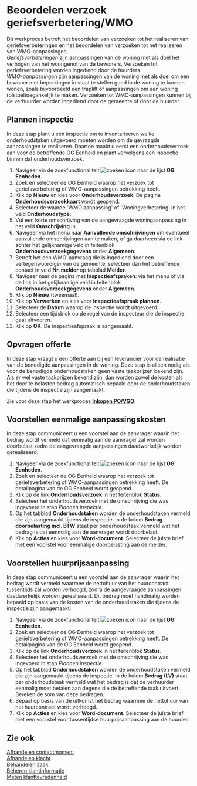 # Beoordelen verzoek geriefsverbetering/WMO

Dit werkproces betreft het beoordelen van verzoeken tot het realiseren van geriefsverbeteringen en het beoordelen van verzoeken tot het realiseren van WMO-aanpassingen.  
*Geriefsverbeteringen* zijn aanpassingen van de woning met als doel het verhogen van het woongenot van de bewoners. Verzoeken tot geriefsverbetering worden ingediend door de huurders.   
*WMO-aanpassingen* zijn aanpassingen van de woning met als doel om een bewoner met beperkingen in staat te stellen goed in de woning te kunnen wonen, zoals bijvoorbeeld een traplift of aanpassingen om een woning rolstoeltoegankelijk te maken. Verzoeken tot WMO-aanpassingen kunnen bij de verhuurder worden ingediend door de gemeente of door de huurder. 

## Plannen inspectie

In deze stap plant u een inspectie om te inventariseren welke onderhoudstaken uitgevoerd moeten worden om de gevraagde aanpassingen te realiseren. Daartoe maakt u eerst een onderhoudsverzoek aan voor de betreffende OG Eenheid en plant vervolgens een inspectie binnen dat onderhoudsverzoek. 
1. Navigeer via de zoekfunctionaliteit ![zoeken icon](/assets/images/zoeken.png "zoeken icon") naar de lijst **OG Eenheden**.
2. Zoek en selecteer de OG Eenheid waarop het verzoek tot geriefsverbetering of WMO-aanpassingen betrekking heeft. 
3. Klik op **Nieuw** en kies voor **Onderhoudsverzoek**. De pagina **Onderhoudsverzoekkaart** wordt geopend. 
4. Selecteer de waarde 'WMO aanpassing' of 'Woningverbetering' in het veld **Onderhoudstype**.
5. Vul een korte omschrijving van de aangevraagde woningaanpassing in het veld **Omschrijving** in. 
6. Navigeer via het menu naar **Aanvullende omschrijvingen** om eventueel aanvullende omschrijvingen aan te maken, of ga daarheen via de link achter het gelijknamige veld in feitenblok **Onderhoudsverzoekgegevens** onder **Algemeen**. 
7. Betreft het een WMO-aanvraag die is ingediend door een vertegenwoordiger van de gemeente, selecteer dan het betreffende contact in veld **Nr. melder** op tabblad **Melder**. 
8. Navigeer naar de pagina met **Inspectieafspraken**: via het menu of via de link in het gelijknamige veld in feitenblok **Onderhoudsverzoekgegevens** onder **Algemeen**.  
9. Klik op **Nieuw** (tweemaal).
10. Klik op **Verwerken** en kies voor **Inspectieafspraak plannen**. 
11. Selecteer de **Datum** waarop de inspectie wordt uitgevoerd. 
12. Selecteer een tijdsblok op de regel van de inspecteur die de inspectie gaat uitvoeren. 
13. Klik op **OK**. De inspectieafspraak is aangemaakt. 

## Opvragen offerte

In deze stap vraagt u een offerte aan bij een leverancier voor de realisatie van de benodigde aanpassingen in de woning. Deze stap is alleen nodig als voor de benodigde onderhoudstaken geen vaste taakprijzen bekend zijn. Als er wel vaste taakprijzen bekend zijn, dan worden zowel de kosten als het door te belasten bedrag automatisch bepaald door de onderhoudstaken die tijdens de inspectie zijn aangemaakt. 

Zie voor deze stap het werkproces **[Inkopen PO/VGO](../inkopen-PO-VGO/)**.

## Voorstellen eenmalige aanpassingskosten

In deze stap communiceert u een voorstel aan de aanvrager waarin het bedrag wordt vermeld dat eenmalig aan de aanvrager zal worden doorbelast zodra de aangevraagde aanpassingen daadwerkelijk worden gerealiseerd. 
1. Navigeer via de zoekfunctionaliteit ![zoeken icon](/assets/images/zoeken.png "zoeken icon") naar de lijst **OG Eenheden**.
2. Zoek en selecteer de OG Eenheid waarop het verzoek tot geriefsverbetering of WMO-aanpassingen betrekking heeft. De detailpagina van de OG Eenheid wordt geopend. 
3. Klik op de link **Onderhoudsverzoek** in het feitenblok **Status**. 
4. Selecteer het onderhoudsverzoek met de omschrijving die was ingevoerd in stap *Plannen inspectie*. 
5. Op het tabblad **Onderhoudstaken** worden de onderhoudstaken vermeld die zijn aangemaakt tijdens de inspectie. In de kolom **Bedrag doorbelasting incl. BTW** staat per onderhoudstaak vermeld wat het bedrag is dat eenmalig aan de aanvrager wordt doorbelast. 
6. Klik op **Acties** en kies voor **Word-document**. Selecteer de juiste brief met een voorstel voor eenmalige doorbelasting aan de melder.

## Voorstellen huurprijsaanpassing

In deze stap communiceert u een voorstel aan de aanvrager waarin het bedrag wordt vermeld waarmee de nettohuur van het huurcontract tussentijds zal worden verhoogd, zodra de aangevraagde aanpassingen daadwerkelijk worden gerealiseerd. Dit bedrag moet handmatig worden bepaald op basis van de kosten van de onderhoudstaken die tijdens de inspectie zijn aangemaakt. 
1. Navigeer via de zoekfunctionaliteit ![zoeken icon](/assets/images/zoeken.png "zoeken icon") naar de lijst **OG Eenheden**.  
2. Zoek en selecteer de OG Eenheid waarop het verzoek tot geriefsverbetering of WMO-aanpassingen betrekking heeft. De detailpagina van de OG Eenheid wordt geopend. 
3. Klik op de link **Onderhoudsverzoek** in het feitenblok **Status**. 
4. Selecteer het onderhoudsverzoek met de omschrijving die was ingevoerd in stap *Plannen inspectie*. 
5. Op het tabblad **Onderhoudstaken** worden de onderhoudstaken vermeld die zijn aangemaakt tijdens de inspectie. In de kolom **Bedrag (LV)** staat per onderhoudstaak vermeld wat het bedrag is dat de verhuurder eenmalig moet betalen aan degene die de betreffende taak uitvoert. Bereken de som van deze bedragen. 
6. Bepaal op basis van de uitkomst het bedrag waarmee de nettohuur van het huurcontract wordt verhoogd.  
7. Klik op **Acties** en kies voor **Word-document**. Selecteer de juiste brief met een voorstel voor tussentijdse huurprijsaanpassing aan de huurder.

## Zie ook

[Afhandelen contactmoment](../afhandelen-contactmoment/)  
[Afhandelen klacht](../afhandelen-klacht/)  
[Behandelen zaak](../behandelen-zaak/)  
[Beheren klantinformatie](../beheren-klantinformatie/)  
[Meten klanttevredenheid](../meten-klanttevredenheid/)
